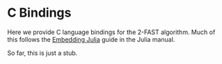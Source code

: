 C Bindings
==========

Here we provide C language bindings for the 2-FAST algorithm. Much of this
follows the [Embedding Julia](https://docs.julialang.org/en/stable/manual/embedding/)
guide in the Julia manual.

So far, this is just a stub.
